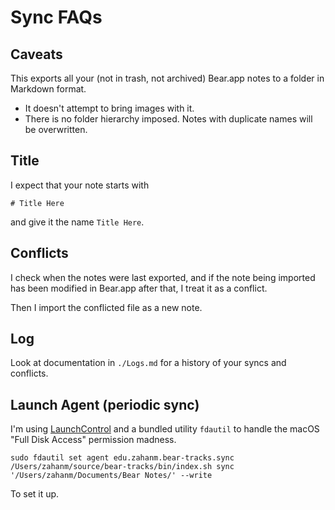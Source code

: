 # Sync FAQs

## Caveats

This exports all your (not in trash, not archived) Bear.app notes to a folder in Markdown format.

- It doesn't attempt to bring images with it.
- There is no folder hierarchy imposed. Notes with duplicate names will be overwritten.

## Title

I expect that your note starts with

```
# Title Here
```

and give it the name `Title Here`.

## Conflicts

I check when the notes were last exported, and if the note
being imported has been modified in Bear.app after that,
I treat it as a conflict.

Then I import the conflicted file as a new note.

## Log

Look at documentation in `./Logs.md` for a history of your syncs and conflicts.

## Launch Agent (periodic sync)

I'm using [LaunchControl](https://www.soma-zone.com/LaunchControl/FAQ.html) and a bundled utility `fdautil` to handle the macOS "Full Disk Access" permission madness.

```
sudo fdautil set agent edu.zahanm.bear-tracks.sync /Users/zahanm/source/bear-tracks/bin/index.sh sync '/Users/zahanm/Documents/Bear Notes/' --write
```

To set it up.
